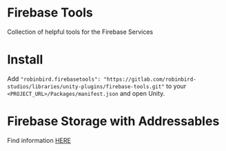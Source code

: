 # Firebase Tools

Collection of helpful tools for the Firebase Services

# Install

Add `"robinbird.firebasetools": "https://gitlab.com/robinbird-studios/libraries/unity-plugins/firebase-tools.git"` to your `<PROJECT_URL>/Packages/manifest.json` and open Unity.

# Firebase Storage with Addressables

Find information [HERE](/Storage/Addressables/README.md)